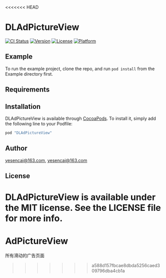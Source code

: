 <<<<<<< HEAD
# DLAdPictureView

[![CI Status](http://img.shields.io/travis/yesencai@163.com/DLAdPictureView.svg?style=flat)](https://travis-ci.org/yesencai@163.com/DLAdPictureView)
[![Version](https://img.shields.io/cocoapods/v/DLAdPictureView.svg?style=flat)](http://cocoapods.org/pods/DLAdPictureView)
[![License](https://img.shields.io/cocoapods/l/DLAdPictureView.svg?style=flat)](http://cocoapods.org/pods/DLAdPictureView)
[![Platform](https://img.shields.io/cocoapods/p/DLAdPictureView.svg?style=flat)](http://cocoapods.org/pods/DLAdPictureView)

## Example

To run the example project, clone the repo, and run `pod install` from the Example directory first.

## Requirements

## Installation

DLAdPictureView is available through [CocoaPods](http://cocoapods.org). To install
it, simply add the following line to your Podfile:

```ruby
pod "DLAdPictureView"
```

## Author

yesencai@163.com, yesencai@163.com

## License

DLAdPictureView is available under the MIT license. See the LICENSE file for more info.
=======
# AdPictureView
所有滑动的广告页面
>>>>>>> a588d157fbcae8dbda5256caed309796dba4cb1a
